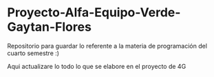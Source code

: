 # Proyecto-Alfa-Equipo-Verde-Gaytan-Flores
Repositorio para guardar lo referente a la materia de programación del cuarto semestre :)  

Aqui actualizare lo todo lo que se elabore en el proyecto de 4G

